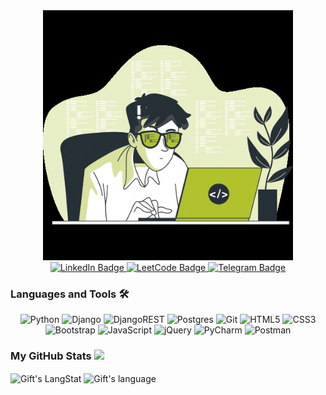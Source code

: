 <div id="header" align="center">
  <img src="https://github.com/AlexanderYurin/AlexanderYurin/blob/main/giphy.gif" width="400"/>
</div>

<div id="badges" align="center">
  <a href="https://www.linkedin.com/in/alexanderyurin/">
    <img src="https://img.shields.io/badge/LinkedIn-blue?style=for-the-badge&logo=linkedin&logoColor=white" alt="LinkedIn Badge"/>
  </a>
  <a href="https://leetcode.com/Alex_Yurin/">
    <img src="https://img.shields.io/badge/LeetCode-black?style=for-the-badge&logo=leetcode&logoColor=white" alt="LeetCode Badge"/>
  </a>
  <a href="https://t.me/al_yurin">
    <img src="https://img.shields.io/badge/Telegram-blue?style=for-the-badge&logo=telegram&logoColor=white" alt="Telegram Badge"/>
  </a>
</div>

### Languages and Tools :hammer_and_wrench: 
<div align="center">
  
  ![Python](https://img.shields.io/badge/Python-FFD43B?style=for-the-badge&logo=python&logoColor=blue)
  ![Django](https://img.shields.io/badge/django-%23092E20.svg?style=for-the-badge&logo=django&logoColor=white)
  ![DjangoREST](https://img.shields.io/badge/DJANGO-REST-ff1709?style=for-the-badge&logo=django&logoColor=white&color=ff1709&labelColor=gray)
  ![Postgres](https://img.shields.io/badge/postgres-%23316192.svg?style=for-the-badge&logo=postgresql&logoColor=white)
  ![Git](https://img.shields.io/badge/git-%23F05033.svg?style=for-the-badge&logo=git&logoColor=white)
  ![HTML5](https://img.shields.io/badge/html5-%23E34F26.svg?style=for-the-badge&logo=html5&logoColor=white)
  ![CSS3](https://img.shields.io/badge/css3-%231572B6.svg?style=for-the-badge&logo=css3&logoColor=white)
  ![Bootstrap](https://img.shields.io/badge/bootstrap-%238511FA.svg?style=for-the-badge&logo=bootstrap&logoColor=white)
  ![JavaScript](https://img.shields.io/badge/JavaScript-F7DF1E?style=for-the-badge&logo=javascript&logoColor=black)
  ![jQuery](https://img.shields.io/badge/jquery-%230769AD.svg?style=for-the-badge&logo=jquery&logoColor=white)
  ![PyCharm](https://img.shields.io/badge/pycharm-143?style=for-the-badge&logo=pycharm&logoColor=white&color=black&labelColor=green)
  ![Postman](https://img.shields.io/badge/Postman-FF6C37?style=for-the-badge&logo=postman&logoColor=white)
</div>

 ###  My GitHub Stats <img src = "https://i.pinimg.com/originals/65/c4/f4/65c4f452571be1261e9c623f7da488ac.gif" width = 35px> 

<div>
   <img align="center" src="https://github-readme-streak-stats.herokuapp.com/?user=AlexanderYurin" alt="Gift's LangStat" />
  <img align="center" src="https://github-readme-stats.vercel.app/api/top-langs?username=AlexanderYurin&langs_count=10&show_icons=true&locale=en&layout=compact&theme=light" alt="Gift's language" height="192px"  width="500px"/>
</div>


